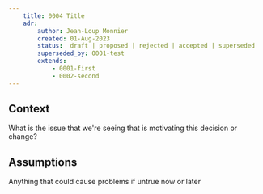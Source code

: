 ```yaml
---
    title: 0004 Title
    adr:
        author: Jean-Loup Monnier
        created: 01-Aug-2023
        status:  draft | proposed | rejected | accepted | superseded
        superseded_by: 0001-test
        extends:
            - 0001-first
            - 0002-second
---
```


## Context

What is the issue that we're seeing that is motivating this decision or change?

## Assumptions
Anything that could cause problems if untrue now or later